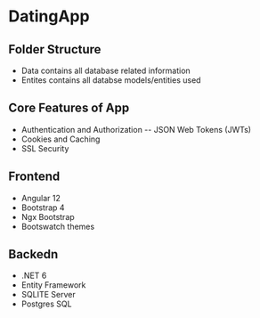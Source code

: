 # DatingApp

## Folder Structure

- Data contains all database related information
- Entites contains all databse models/entities used

## Core Features of App

- Authentication and Authorization
-- JSON Web Tokens (JWTs)
- Cookies and Caching
- SSL Security

## Frontend

- Angular 12
- Bootstrap 4
- Ngx Bootstrap
- Bootswatch themes

## Backedn

- .NET 6
- Entity Framework
- SQLITE Server
- Postgres SQL
